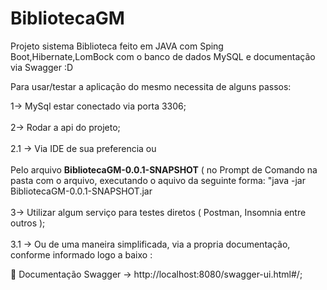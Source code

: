# BibliotecaGM
Projeto sistema Biblioteca feito em JAVA com Sping Boot,Hibernate,LomBock com o banco de dados MySQL e documentação via Swagger :D

Para usar/testar a aplicação do mesmo necessita de alguns passos:

1-> MySql estar conectado via porta 3306;
<br>
<br>
2-> Rodar a api do projeto;
<br>
<br>
2.1 -> Via IDE de sua preferencia
    ou 
 <br>
 <br>
Pelo arquivo **BibliotecaGM-0.0.1-SNAPSHOT** ( no Prompt de Comando na pasta com o arquivo, executando o aquivo da seguinte forma: "java -jar                    BibliotecaGM-0.0.1-SNAPSHOT.jar
<br>
<br>
3-> Utilizar algum serviço para testes diretos ( Postman, Insomnia entre outros );
<br>
<br>
3.1 -> Ou de uma maneira simplificada, via a propria documentação, conforme informado logo a baixo :


📃 Documentação Swagger -> http://localhost:8080/swagger-ui.html#/;
